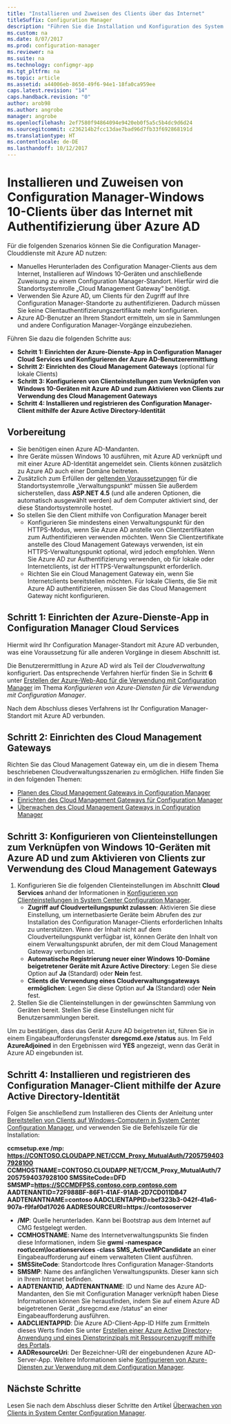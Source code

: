```yaml
---
title: "Installieren und Zuweisen des Clients über das Internet"
titleSuffix: Configuration Manager
description: "Führen Sie die Installation und Konfiguration des System Center Configuration Manager-Clients über das Internet durch."
ms.custom: na
ms.date: 8/07/2017
ms.prod: configuration-manager
ms.reviewer: na
ms.suite: na
ms.technology: configmgr-app
ms.tgt_pltfrm: na
ms.topic: article
ms.assetid: a44006eb-8650-49f6-94e1-18fa0ca959ee
caps.latest.revision: "14"
caps.handback.revision: "0"
author: arob98
ms.author: angrobe
manager: angrobe
ms.openlocfilehash: 2ef7580f94864094e9420eb0f5a5c5b4dc9d6d24
ms.sourcegitcommit: c236214b2fcc13dae7bad96d7fb33f692868191d
ms.translationtype: HT
ms.contentlocale: de-DE
ms.lasthandoff: 10/12/2017
---
```

# <a name="install-and-assign-configuration-manager-windows-10-clients-using-azure-ad-for-authentication"></a>Installieren und Zuweisen von Configuration Manager-Windows 10-Clients über das Internet mit Authentifizierung über Azure AD

Für die folgenden Szenarios können Sie die Configuration Manager-Clouddienste mit Azure AD nutzen:

- Manuelles Herunterladen des Configuration Manager-Clients aus dem Internet, Installieren auf Windows 10-Geräten und anschließende Zuweisung zu einem Configuration Manager-Standort. Hierfür wird die Standortsystemrolle „Cloud Management Gateway“ benötigt.
- Verwenden Sie Azure AD, um Clients für den Zugriff auf Ihre Configuration Manager-Standorte zu authentifizieren. Dadurch müssen Sie keine Clientauthentifizierungszertifikate mehr konfigurieren.
- Azure AD-Benutzer an Ihrem Standort ermitteln, um sie in Sammlungen und andere Configuration Manager-Vorgänge einzubeziehen.

Führen Sie dazu die folgenden Schritte aus:

- **Schritt 1: Einrichten der Azure-Dienste-App in Configuration Manager Cloud Services und Konfigurieren der Azure AD-Benutzerermittlung**
- **Schritt 2: Einrichten des Cloud Management Gateways** (optional für lokale Clients)
- **Schritt 3: Konfigurieren von Clienteinstellungen zum Verknüpfen von Windows 10-Geräten mit Azure AD und zum Aktivieren von Clients zur Verwendung des Cloud Management Gateways**
- **Schritt 4: Installieren und registrieren des Configuration Manager-Client mithilfe der Azure Active Directory-Identität**


## <a name="before-you-start"></a>Vorbereitung

- Sie benötigen einen Azure AD-Mandanten.
- Ihre Geräte müssen Windows 10 ausführen, mit Azure AD verknüpft und mit einer Azure AD-Identität angemeldet sein. Clients können zusätzlich zu Azure AD auch einer Domäne beitreten.
- Zusätzlich zum Erfüllen der [geltenden Voraussetzungen](/sccm/core/plan-design/configs/site-and-site-system-prerequisites) für die Standortsystemrolle „Verwaltungspunkt“ müssen Sie außerdem sicherstellen, dass **ASP.NET 4.5** (und alle anderen Optionen, die automatisch ausgewählt werden) auf dem Computer aktiviert sind, der diese Standortsystemrolle hostet.
- So stellen Sie den Client mithilfe von Configuration Manager bereit
    - Konfigurieren Sie mindestens einen Verwaltungspunkt für den HTTPS-Modus, wenn Sie Azure AD anstelle von Clientzertifikaten zum Authentifizieren verwenden möchten.
        Wenn Sie Clientzertifikate anstelle des Cloud Management Gateways verwenden, ist ein HTTPS-Verwaltungspunkt optional, wird jedoch empfohlen. Wenn Sie Azure AD zur Authentifizierung verwenden, ob für lokale oder Internetclients, ist der HTTPS-Verwaltungspunkt erforderlich.
    - Richten Sie ein Cloud Management Gateway ein, wenn Sie Internetclients bereitstellen möchten. Für lokale Clients, die Sie mit Azure AD authentifizieren, müssen Sie das Cloud Management Gateway nicht konfigurieren.


## <a name="step-1-set-up-the-azure-services-app-in-configuration-manager-cloud-services"></a>Schritt 1: Einrichten der Azure-Dienste-App in Configuration Manager Cloud Services

Hiermit wird Ihr Configuration Manager-Standort mit Azure AD verbunden, was eine Voraussetzung für alle anderen Vorgänge in diesem Abschnitt ist. 

Die Benutzerermittlung in Azure AD wird als Teil der *Cloudverwaltung* konfiguriert. Das entsprechende Verfahren hierfür finden Sie in Schritt **6** unter [Erstellen der Azure-Web-App für die Verwendung mit Configuration Manager](/sccm/core/servers/deploy/configure/Azure-services-wizard#webapp) im Thema *Konfigurieren von Azure-Diensten für die Verwendung mit Configuration Manager*.
    
Nach dem Abschluss dieses Verfahrens ist Ihr Configuration Manager-Standort mit Azure AD verbunden. 

## <a name="step-2-set-up-the-cloud-management-gateway"></a>Schritt 2: Einrichten des Cloud Management Gateways

Richten Sie das Cloud Management Gateway ein, um die in diesem Thema beschriebenen Cloudverwaltungsszenarien zu ermöglichen. Hilfe finden Sie in den folgenden Themen: 

- [Planen des Cloud Management Gateways in Configuration Manager](/sccm/core/clients/manage/plan-cloud-management-gateway)
- [Einrichten des Cloud Management Gateways für Configuration Manager](/sccm/core/clients/manage/setup-cloud-management-gateway)
- [Überwachen des Cloud Management Gateways in Configuration Manager](/sccm/core/clients/manage/monitor-clients-cloud-management-gateway)

## <a name="step-3-configure-client-settings-to-join-windows-10-devices-with-azure-ad-and-enable-clients-to-use-the-cloud-management-gateway"></a>Schritt 3: Konfigurieren von Clienteinstellungen zum Verknüpfen von Windows 10-Geräten mit Azure AD und zum Aktivieren von Clients zur Verwendung des Cloud Management Gateways

1.  Konfigurieren Sie die folgenden Clienteinstellungen im Abschnitt **Cloud Services** anhand der Informationen in [Konfigurieren von Clienteinstellungen in System Center Configuration Manager](/sccm/core/clients/deploy/configure-client-settings).
    - **Zugriff auf Cloudverteilungspunkt zulassen**: Aktivieren Sie diese Einstellung, um internetbasierte Geräte beim Abrufen des zur Installation des Configuration Manager-Clients erforderlichen Inhalts zu unterstützen. Wenn der Inhalt nicht auf dem Cloudverteilungspunkt verfügbar ist, können Geräte den Inhalt von einem Verwaltungspunkt abrufen, der mit dem Cloud Management Gateway verbunden ist.
    - **Automatische Registrierung neuer einer Windows 10-Domäne beigetretener Geräte mit Azure Active Directory**: Legen Sie diese Option auf **Ja** (Standard) oder **Nein** fest.
    - **Clients die Verwendung eines Cloudverwaltungsgateways ermöglichen**: Legen Sie diese Option auf **Ja** (Standard) oder **Nein** fest.
2.  Stellen Sie die Clienteinstellungen in der gewünschten Sammlung von Geräten bereit. Stellen Sie diese Einstellungen nicht für Benutzersammlungen bereit.

Um zu bestätigen, dass das Gerät Azure AD beigetreten ist, führen Sie in einem Eingabeaufforderungsfenster **dsregcmd.exe /status** aus. Im Feld **AzureAdjoined** in den Ergebnissen wird **YES** angezeigt, wenn das Gerät in Azure AD eingebunden ist.


## <a name="step-4-install-and-register-the-configuration-manager-client-using-azure-active-directory-identity"></a>Schritt 4: Installieren und registrieren des Configuration Manager-Client mithilfe der Azure Active Directory-Identität

Folgen Sie anschließend zum Installieren des Clients der Anleitung unter [Bereitstellen von Clients auf Windows-Computern in System Center Configuration Manager](/sccm/core/clients/deploy/deploy-clients-to-windows-computers#a-namebkmkmanuala-how-to-install-clients-manually), und verwenden Sie die Befehlszeile für die Installation: 

**ccmsetup.exe /mp&#58; https://CONTOSO.CLOUDAPP.NET/CCM_Proxy_MutualAuth/72057594037928100 CCMHOSTNAME=CONTOSO.CLOUDAPP.NET/CCM_Proxy_MutualAuth/72057594037928100 SMSSiteCode=DFD SMSMP=https://SCCMDFPSS.contoso.corp.contoso.com AADTENANTID=72F988BF-86F1-41AF-91AB-2D7CD011DB47 AADTENANTNAME=contoso  AADCLIENTAPPID=bef323b3-042f-41a6-907a-f9faf0d17026 AADRESOURCEURI=https://contososerver**

- **/MP**: Quelle herunterladen. Kann bei Bootstrap aus dem Internet auf CMG festgelegt werden.
- **CCMHOSTNAME**: Name des Internetverwaltungspunkts Sie finden diese Informationen, indem Sie **gwmi -namespace root\ccm\locationservices -class SMS_ActiveMPCandidate** an einer Eingabeaufforderung auf einem verwalteten Client ausführen.
- **SMSSiteCode**: Standortcode Ihres Configuration Manager-Standorts
- **SMSMP**: Name des anfänglichen Verwaltungspunkts. Dieser kann sich in Ihrem Intranet befinden.
- **AADTENANTID**, **AADTENANTNAME**: ID und Name des Azure AD-Mandanten, den Sie mit Configuration Manager verknüpft haben Diese Informationen können Sie herausfinden, indem Sie auf einem Azure AD beigetretenen Gerät „dsregcmd.exe /status“ an einer Eingabeaufforderung ausführen.
- **AADCLIENTAPPID**: Die Azure AD-Client-App-ID Hilfe zum Ermitteln dieses Werts finden Sie unter [Erstellen einer Azure Active Directory-Anwendung und eines Dienstprinzipals mit Ressourcenzugriff mithilfe des Portals](https://docs.microsoft.com/azure/azure-resource-manager/resource-group-create-service-principal-portal#get-application-id-and-authentication-key).
- **AADResourceUri**: Der Bezeichner-URI der eingebundenen Azure AD-Server-App. Weitere Informationen siehe [Konfigurieren von Azure-Diensten zur Verwendung mit dem Configuration Manager](/sccm/core/servers/deploy/configure/azure-services-wizard).




## <a name="next-steps"></a>Nächste Schritte

Lesen Sie nach dem Abschluss dieser Schritte den Artikel [Überwachen von Clients in System Center Configuration Manager](/sccm/core/clients/manage/monitor-clients).
